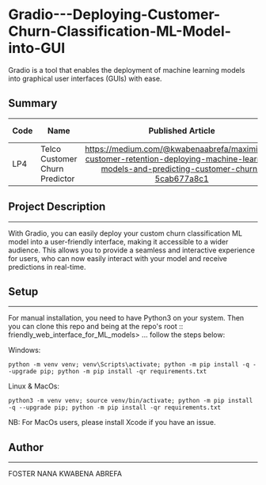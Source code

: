 # Gradio---Deploying-Customer-Churn-Classification-ML-Model-into-GUI
Gradio is a tool that enables the deployment of machine learning models into graphical user interfaces (GUIs) with ease. 


## Summary
| Code      | Name        | Published Article |  Deployed App |
|-----------|-------------|:-------------:|------:|
| LP4 | Telco Customer Churn Predictor |  https://medium.com/@kwabenaabrefa/maximizing-customer-retention-deploying-machine-learning-models-and-predicting-customer-churn-5cab677a8c1 | [Best app of the world](/) |

## Project Description
----
With Gradio, you can easily deploy your custom churn classification ML model into a user-friendly interface, making it accessible to a wider audience. This allows you to provide a seamless and interactive experience for users, who can now easily interact with your model and receive predictions in real-time.


## Setup
----

For manual installation, you need to have Python3 on your system. Then you can clone this repo and being at the repo's root :: friendly_web_interface_for_ML_models> ... follow the steps below:

Windows:

  `python -m venv venv; venv\Scripts\activate; python -m pip install -q --upgrade pip; python -m pip install -qr requirements.txt`

Linux & MacOs:

  `python3 -m venv venv; source venv/bin/activate; python -m pip install -q --upgrade pip; python -m pip install -qr requirements.txt`


NB: For MacOs users, please install Xcode if you have an issue.


## Author
----
FOSTER NANA KWABENA ABREFA

